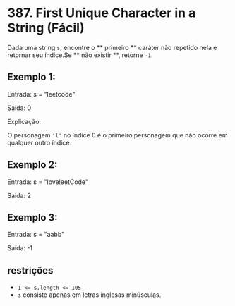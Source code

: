 # 387. First Unique Character in a String (Fácil)

Dada uma string `s`, encontre o ** primeiro ** caráter não repetido nela e
retornar seu índice.Se ** não existir **, retorne `-1`.

## Exemplo 1:

Entrada: s = "leetcode"

Saída: 0

Explicação:

O personagem `'l'` no índice 0 é o primeiro personagem que não ocorre em
qualquer outro índice.

## Exemplo 2:

Entrada: s = "loveleetCode"

Saída: 2

## Exemplo 3:

Entrada: s = "aabb"

Saída: -1

## restrições

* `1 <= s.length <= 105`
* `s` consiste apenas em letras inglesas minúsculas.
